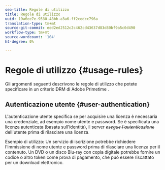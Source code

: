 ```yaml
---
seo-title: Regole di utilizzo
title: Regole di utilizzo
uuid: 19a6ee7e-9580-48bb-a3a6-ff2cedcc796a
translation-type: tm+mt
source-git-commit: eed2ed2512c2c462cd43637d83d80bf9a5c0d490
workflow-type: tm+mt
source-wordcount: '104'
ht-degree: 0%

---
```



# Regole di utilizzo {#usage-rules}

Gli argomenti seguenti descrivono le regole di utilizzo che potete specificare in un criterio DRM di Adobe Primetime .

## Autenticazione utente {#user-authentication}

L&#39;autenticazione utente specifica se per acquisire una licenza è necessaria una credenziale, ad esempio nome utente e password. Se è specificata una licenza autenticata (basata sull&#39;identità), il server ~~_esegue l&#39;autenticazione_~~ dell&#39;utente prima di rilasciare una licenza.

Esempio di utilizzo: Un servizio di iscrizione potrebbe richiedere l&#39;immissione di nome utente e password prima di rilasciare una licenza per il contenuto. Un DVD o un disco Blu-ray con copia digitale potrebbe fornire un codice o altro token come prova di pagamento, che può essere riscattato per un download elettronico.